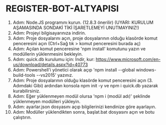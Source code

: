 # REGISTER-BOT-ALTYAPISI

1. Adım: Node.JS programını kurun. (12.8.3 önerilir) (UYARI: KURULUM AŞAMASINDA SONDAKİ TİKİ İŞARETLEMEYİ UNUTMAYINIZ!)
2. Adım: Projeyi bilgisayarınıza indirin.
3. Adım: Proje dosyalarını açın, proje dosyalarının olduğu klasörde komut penceresini açın (Ctrl+Sağ tık > komut penceresini burada aç)
4. Adım: Açılan komut penceresine 'npm install' komutunu yazın ve modüllerin yüklenmesini bekleyin.
5. Adım: quick.db kurulumu için: İndir, kur: https://www.microsoft.com/en-us/download/details.aspx?id=40773 
6. Adım: Powershell'i yönetici olarak açıp 'npm install --global windows-build-tools --vs2015' yazınız.
7. Adım: Proje dosyalarının olduğu klasörde komut penceresini açın (3. Adımdaki Gibi) ardından konsola npm init -y ve npm i quick.db yazarak kurabilirsiniz.
8. Adım: Eğer yüklenmeyen modül olursa 'npm i (modül adı)' şeklinde yüklenmeyen modülleri yükleyin.
9. Adım: ayarlar.json dosyasını açıp bilgilerinizi kendinize göre ayarlayın.
10. Adım: Modüller yüklendikten sonra, başlat.bat dosyasını açın ve botu çalıştırın.
